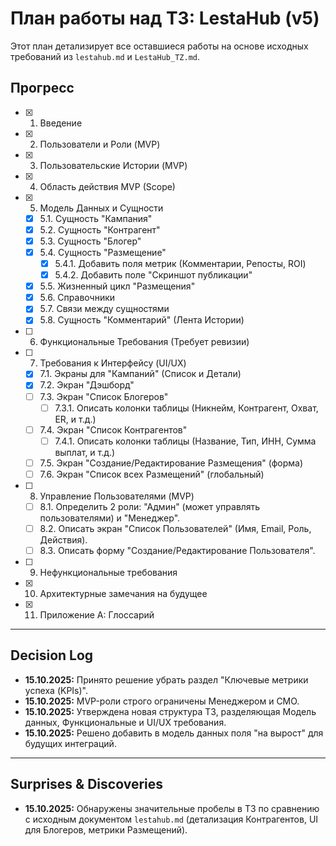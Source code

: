# План работы над ТЗ: LestaHub (v5)

Этот план детализирует все оставшиеся работы на основе исходных требований из `lestahub.md` и `LestaHub_TZ.md`.

## Прогресс

- [x] 1. Введение
- [x] 2. Пользователи и Роли (MVP)
- [x] 3. Пользовательские Истории (MVP)
- [x] 4. Область действия MVP (Scope)
- [x] 5. Модель Данных и Сущности
    - [x] 5.1. Сущность "Кампания"
    - [x] 5.2. Сущность "Контрагент"
    - [x] 5.3. Сущность "Блогер"
    - [x] 5.4. Сущность "Размещение"
        - [x] 5.4.1. Добавить поля метрик (Комментарии, Репосты, ROI)
        - [x] 5.4.2. Добавить поле "Скриншот публикации"
    - [x] 5.5. Жизненный цикл "Размещения"
    - [x] 5.6. Справочники
    - [x] 5.7. Связи между сущностями
    - [x] 5.8. Сущность "Комментарий" (Лента Истории)
- [ ] 6. Функциональные Требования (Требует ревизии)
- [ ] 7. Требования к Интерфейсу (UI/UX)
    - [x] 7.1. Экраны для "Кампаний" (Список и Детали)
    - [x] 7.2. Экран "Дэшборд"
    - [ ] 7.3. Экран "Список Блогеров"
        - [ ] 7.3.1. Описать колонки таблицы (Никнейм, Контрагент, Охват, ER, и т.д.)
    - [ ] 7.4. Экран "Список Контрагентов"
        - [ ] 7.4.1. Описать колонки таблицы (Название, Тип, ИНН, Сумма выплат, и т.д.)
    - [ ] 7.5. Экран "Создание/Редактирование Размещения" (форма)
    - [ ] 7.6. Экран "Список всех Размещений" (глобальный)
- [ ] 8. Управление Пользователями (MVP)
    - [ ] 8.1. Определить 2 роли: "Админ" (может управлять пользователями) и "Менеджер".
    - [ ] 8.2. Описать экран "Список Пользователей" (Имя, Email, Роль, Действия).
    - [ ] 8.3. Описать форму "Создание/Редактирование Пользователя".
- [ ] 9. Нефункциональные требования
- [x] 10. Архитектурные замечания на будущее
- [x] 11. Приложение А: Глоссарий

---
## Decision Log
- **15.10.2025:** Принято решение убрать раздел "Ключевые метрики успеха (KPIs)".
- **15.10.2025:** MVP-роли строго ограничены Менеджером и CMO.
- **15.10.2025:** Утверждена новая структура ТЗ, разделяющая Модель данных, Функциональные и UI/UX требования.
- **15.10.2025:** Решено добавить в модель данных поля "на вырост" для будущих интеграций.

---
## Surprises & Discoveries
- **15.10.2025:** Обнаружены значительные пробелы в ТЗ по сравнению с исходным документом `lestahub.md` (детализация Контрагентов, UI для Блогеров, метрики Размещений).